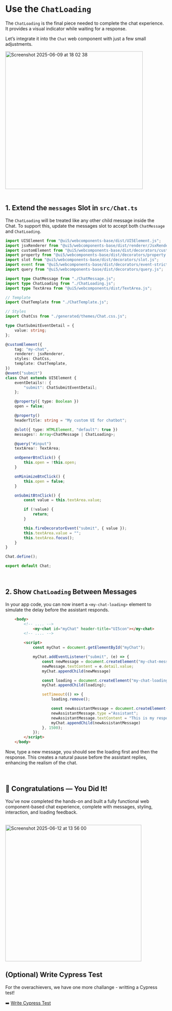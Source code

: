 #  Use the `ChatLoading`

The `ChatLoading` is the final piece needed to complete the chat experience.
It provides a visual indicator while waiting for a response.

Let’s integrate it into the `Chat` web component with just a few small adjustments.

<img width="429" alt="Screenshot 2025-06-09 at 18 02 38" src="https://github.com/user-attachments/assets/ca6ab339-5be7-4c6f-a015-d2fc7094ff0f" />

<br>
<br>

## 1. Extend the `messages` Slot in `src/Chat.ts`

The `ChatLoading` will be treated like any other child message inside the Chat.
To support this, update the messages slot to accept both `ChatMessage` and `ChatLoading`.


```ts
import UI5Element from "@ui5/webcomponents-base/dist/UI5Element.js";
import jsxRenderer from "@ui5/webcomponents-base/dist/renderer/JsxRenderer.js";
import customElement from "@ui5/webcomponents-base/dist/decorators/customElement.js";
import property from "@ui5/webcomponents-base/dist/decorators/property.js";
import slot from "@ui5/webcomponents-base/dist/decorators/slot.js";
import event from "@ui5/webcomponents-base/dist/decorators/event-strict.js";
import query from "@ui5/webcomponents-base/dist/decorators/query.js";

import type ChatMessage from "./ChatMessage.js";
import type ChatLoading from "./ChatLoading.js";
import type TextArea from "@ui5/webcomponents/dist/TextArea.js";

// Template
import ChatTemplate from "./ChatTemplate.js";

// Styles
import ChatCss from "./generated/themes/Chat.css.js";

type ChatSubmitEventDetail = {
	value: string;
};

@customElement({
	tag: "my-chat",
	renderer: jsxRenderer,
	styles: ChatCss,
	template: ChatTemplate,
})
@event("submit")
class Chat extends UI5Element {
	eventDetails!: {
		"submit": ChatSubmitEventDetail;
	};

	@property({ type: Boolean })
	open = false;

	@property()
	headerTitle: string = "My custom UI for chatbot";

	@slot({ type: HTMLElement, "default": true })
	messages!: Array<ChatMessage | ChatLoading>;

	@query("#input")
	textArea!: TextArea;

	onOpenerBtnClick() {
		this.open = !this.open;
	}

	onMinimizeBtnClick() {
		this.open = false;
	}

	onSubmitBtnClick() {
		const value = this.textArea.value;

		if (!value) {
			return;
		}

		this.fireDecoratorEvent("submit", { value });
		this.textArea.value = "";
		this.textArea.focus();
	}
}

Chat.define();

export default Chat;

```

<br>

## 2. Show `ChatLoading` Between Messages

In your app code, you can now insert a `<my-chat-loading>` element to simulate the delay before the assistant responds.


```html
	<body>
		<!-- .... -->
			<my-chat id="myChat" header-title="UI5con"></my-chat>
		<!-- .... -->

		<script>
			const myChat = document.getElementById("myChat");

			myChat.addEventListener("submit", (e) => {
				const newMessage = document.createElement("my-chat-message")
				newMessage.textContent = e.detail.value;
				myChat.appendChild(newMessage)

				const loading = document.createElement("my-chat-loading");
				myChat.appendChild(loading);

				setTimeout(() => {
					loading.remove();

					const newAssistantMessage = document.createElement("my-chat-message")
					newAssistantMessage.type ="Assistant";
					newAssistantMessage.textContent = "This is my response";
					myChat.appendChild(newAssistantMessage)
				}, 1500);
			});
		</script>
	</body>
```

Now, type a new message, you should see the loading first and then the response.
This creates a natural pause before the assistant replies, enhancing the realism of the chat.

<br>

## 🎉 Congratulations — You Did It!

You’ve now completed the hands-on and built a fully functional web component-based chat experience, 
complete with messages, styling, interaction, and loading feedback.

<br>

<img width="425" alt="Screenshot 2025-06-12 at 13 56 00" src="https://github.com/user-attachments/assets/2094d3de-91bb-4c15-940c-0123b982367d" />

<br>


## (Optional) Write Cypress Test

For the overachievers, we have one more challange - writting a Cypress test!

➡️ [Write Cypress Test](./7_Write_Test.md)